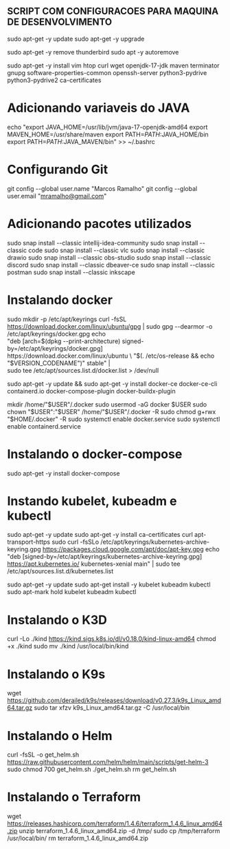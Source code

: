 ## SCRIPT COM CONFIGURACOES PARA MAQUINA DE DESENVOLVIMENTO

sudo apt-get -y update
sudo apt-get -y upgrade

sudo apt-get -y remove thunderbird
sudo apt -y autoremove

sudo apt-get -y install vim htop curl wget openjdk-17-jdk maven terminator gnupg software-properties-common openssh-server python3-pydrive python3-pydrive2 ca-certificates

# Adicionando variaveis do JAVA
echo "export JAVA_HOME=/usr/lib/jvm/java-17-openjdk-amd64
export MAVEN_HOME=/usr/share/maven
export PATH=$PATH:$JAVA_HOME/bin
export PATH=$PATH:$JAVA_MAVEN/bin" >> ~/.bashrc

# Configurando Git
git config --global user.name "Marcos Ramalho"
git config --global user.email "mramalho@gmail.com"

# Adicionando pacotes utilizados
sudo snap install --classic intellij-idea-community
sudo snap install --classic code
sudo snap install --classic vlc
sudo snap install --classic drawio
sudo snap install --classic obs-studio
sudo snap install --classic discord
sudo snap install --classic dbeaver-ce
sudo snap install --classic postman
sudo snap install --classic inkscape

# Instalando docker
sudo mkdir -p /etc/apt/keyrings
curl -fsSL https://download.docker.com/linux/ubuntu/gpg | sudo gpg --dearmor -o /etc/apt/keyrings/docker.gpg
echo \
  "deb [arch=$(dpkg --print-architecture) signed-by=/etc/apt/keyrings/docker.gpg] https://download.docker.com/linux/ubuntu \
  "$(. /etc/os-release && echo "$VERSION_CODENAME")" stable" | \
  sudo tee /etc/apt/sources.list.d/docker.list > /dev/null

sudo apt-get -y update &&
sudo apt-get -y install docker-ce docker-ce-cli containerd.io docker-compose-plugin docker-buildx-plugin

mkdir /home/"$USER"/.docker
sudo usermod -aG docker $USER
sudo chown "$USER":"$USER" /home/"$USER"/.docker -R
sudo chmod g+rwx "$HOME/.docker" -R
sudo systemctl enable docker.service
sudo systemctl enable containerd.service

# Instalando o docker-compose
sudo apt-get -y install docker-compose

# Instando kubelet, kubeadm e kubectl
sudo apt-get -y update
sudo apt-get -y  install ca-certificates curl apt-transport-https
sudo curl -fsSLo /etc/apt/keyrings/kubernetes-archive-keyring.gpg https://packages.cloud.google.com/apt/doc/apt-key.gpg
echo "deb [signed-by=/etc/apt/keyrings/kubernetes-archive-keyring.gpg] https://apt.kubernetes.io/ kubernetes-xenial main" | sudo tee /etc/apt/sources.list.d/kubernetes.list

sudo apt-get -y update
sudo apt-get install -y kubelet kubeadm kubectl
sudo apt-mark hold kubelet kubeadm kubectl

# Instalando o K3D
curl -Lo ./kind https://kind.sigs.k8s.io/dl/v0.18.0/kind-linux-amd64
chmod +x ./kind
sudo mv ./kind /usr/local/bin/kind

# Instalando o K9s
wget https://github.com/derailed/k9s/releases/download/v0.27.3/k9s_Linux_amd64.tar.gz
sudo tar xfzv k9s_Linux_amd64.tar.gz -C /usr/local/bin

# Instalando o Helm
curl -fsSL -o get_helm.sh https://raw.githubusercontent.com/helm/helm/main/scripts/get-helm-3
sudo chmod 700 get_helm.sh
./get_helm.sh
rm get_helm.sh

# Instalando o Terraform
wget https://releases.hashicorp.com/terraform/1.4.6/terraform_1.4.6_linux_amd64.zip
unzip terraform_1.4.6_linux_amd64.zip -d /tmp/
sudo cp /tmp/terraform /usr/local/bin/
rm terraform_1.4.6_linux_amd64.zip
